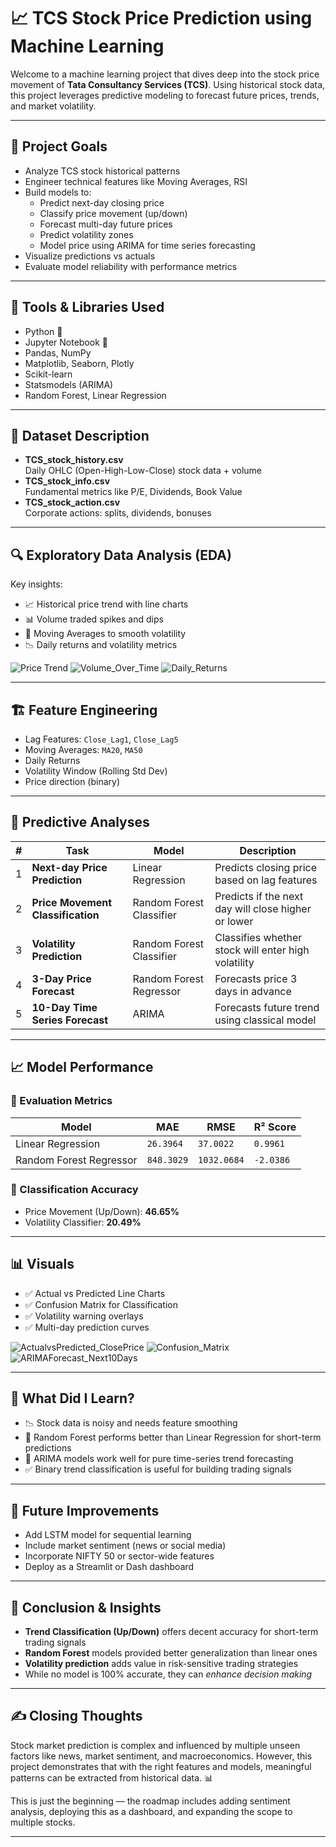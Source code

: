 # 📈 TCS Stock Price Prediction using Machine Learning

Welcome to a machine learning project that dives deep into the stock price movement of **Tata Consultancy Services (TCS)**. Using historical stock data, this project leverages predictive modeling to forecast future prices, trends, and market volatility.

---

## 🧠 Project Goals

- Analyze TCS stock historical patterns
- Engineer technical features like Moving Averages, RSI
- Build models to:
  - Predict next-day closing price
  - Classify price movement (up/down)
  - Forecast multi-day future prices
  - Predict volatility zones
  - Model price using ARIMA for time series forecasting
- Visualize predictions vs actuals
- Evaluate model reliability with performance metrics

---

## 🧰 Tools & Libraries Used

- Python 🐍
- Jupyter Notebook 📓
- Pandas, NumPy
- Matplotlib, Seaborn, Plotly
- Scikit-learn
- Statsmodels (ARIMA)
- Random Forest, Linear Regression

---

## 📁 Dataset Description

- **TCS_stock_history.csv**  
  Daily OHLC (Open-High-Low-Close) stock data + volume  
- **TCS_stock_info.csv**  
  Fundamental metrics like P/E, Dividends, Book Value  
- **TCS_stock_action.csv**  
  Corporate actions: splits, dividends, bonuses

---

## 🔍 Exploratory Data Analysis (EDA)

Key insights:

- 📈 Historical price trend with line charts
- 📊 Volume traded spikes and dips
- 🔄 Moving Averages to smooth volatility
- 📉 Daily returns and volatility metrics

![Price Trend](Assets/Price_Over_Time.png)
![Volume_Over_Time](Assets/Volume_Over_Time.png)
![Daily_Returns](Assets/Daily_Returns.png)

---

## 🏗️ Feature Engineering

- Lag Features: `Close_Lag1`, `Close_Lag5`
- Moving Averages: `MA20`, `MA50`
- Daily Returns
- Volatility Window (Rolling Std Dev)
- Price direction (binary)

---

## 🔮 Predictive Analyses

| # | Task | Model | Description |
|--|------|-------|-------------|
| 1 | **Next-day Price Prediction** | Linear Regression | Predicts closing price based on lag features |
| 2 | **Price Movement Classification** | Random Forest Classifier | Predicts if the next day will close higher or lower |
| 3 | **Volatility Prediction** | Random Forest Classifier | Classifies whether stock will enter high volatility |
| 4 | **3-Day Price Forecast** | Random Forest Regressor | Forecasts price 3 days in advance |
| 5 | **10-Day Time Series Forecast** | ARIMA | Forecasts future trend using classical model |

---

## 📈 Model Performance

### 🧪 Evaluation Metrics

| Model | MAE | RMSE | R² Score |
|-------|-----|------|----------|
| Linear Regression | `26.3964` | `37.0022` | `0.9961` |
| Random Forest Regressor | `848.3029` | `1032.0684` | `-2.0386` |

### 🎯 Classification Accuracy

- Price Movement (Up/Down): **46.65%**
- Volatility Classifier: **20.49%**

---

## 📊 Visuals

- ✅ Actual vs Predicted Line Charts
- ✅ Confusion Matrix for Classification
- ✅ Volatility warning overlays
- ✅ Multi-day prediction curves

![ActualvsPredicted_ClosePrice](Assets/ActualvsPredicted_ClosePrice.png)
![Confusion_Matrix](Assets/Confusion_Matrix.png)
![ARIMAForecast_Next10Days](Assets/ARIMAForecast_Next10Days.png)

---

## 🤔 What Did I Learn?

- 📉 Stock data is noisy and needs feature smoothing
- 🧠 Random Forest performs better than Linear Regression for short-term predictions
- 🔮 ARIMA models work well for pure time-series trend forecasting
- ✅ Binary trend classification is useful for building trading signals

---

## 🚀 Future Improvements

- Add LSTM model for sequential learning
- Include market sentiment (news or social media)
- Incorporate NIFTY 50 or sector-wide features
- Deploy as a Streamlit or Dash dashboard

---
## 📌 Conclusion & Insights

- **Trend Classification (Up/Down)** offers decent accuracy for short-term trading signals
- **Random Forest** models provided better generalization than linear ones
- **Volatility prediction** adds value in risk-sensitive trading strategies
- While no model is 100% accurate, they can *enhance decision making*

---

## ✍️ Closing Thoughts

Stock market prediction is complex and influenced by multiple unseen factors like news, market sentiment, and macroeconomics. However, this project demonstrates that with the right features and models, meaningful patterns can be extracted from historical data. 📊

This is just the beginning — the roadmap includes adding sentiment analysis, deploying this as a dashboard, and expanding the scope to multiple stocks.

---

